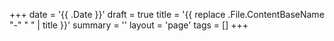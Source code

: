+++
date = '{{ .Date }}'
draft = true
title = '{{ replace .File.ContentBaseName "-" " " | title }}'
summary = ''
layout = 'page'
tags = []
+++
